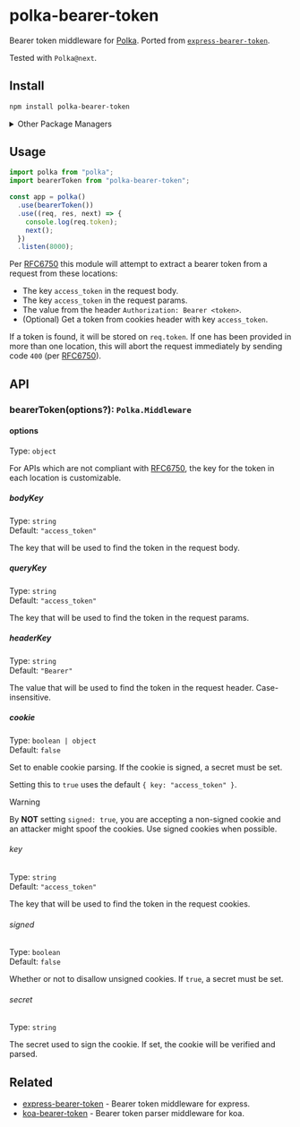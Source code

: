 # polka-bearer-token

Bearer token middleware for [Polka](https://github.com/lukeed/polka). Ported from [`express-bearer-token`](https://github.com/tkellen/js-express-bearer-token).

Tested with `Polka@next`.

## Install

```sh
npm install polka-bearer-token
```

<details>
<summary>Other Package Managers</summary>

```sh
yarn add polka-bearer-token
```

```sh
pnpm add polka-bearer-token
```

</details>

## Usage

```js
import polka from "polka";
import bearerToken from "polka-bearer-token";

const app = polka()
  .use(bearerToken())
  .use((req, res, next) => {
    console.log(req.token);
    next();
  })
  .listen(8000);
```

Per [RFC6750] this module will attempt to extract a bearer token from a request from these locations:

- The key `access_token` in the request body.
- The key `access_token` in the request params.
- The value from the header `Authorization: Bearer <token>`.
- (Optional) Get a token from cookies header with key `access_token`.

If a token is found, it will be stored on `req.token`. If one has been provided in more than one location, this will abort the request immediately by sending code `400` (per [RFC6750]).

## API

### bearerToken(options?): `Polka.Middleware`

#### options

Type: `object`

For APIs which are not compliant with [RFC6750], the key for the token in each location is customizable.

##### bodyKey

Type: `string`\
Default: `"access_token"`

The key that will be used to find the token in the request body.

##### queryKey

Type: `string`\
Default: `"access_token"`

The key that will be used to find the token in the request params.

##### headerKey

Type: `string`\
Default: `"Bearer"`

The value that will be used to find the token in the request header. Case-insensitive.

##### cookie

Type: `boolean | object`\
Default: `false`

Set to enable cookie parsing. If the cookie is signed, a secret must be set.

Setting this to `true` uses the default `{ key: "access_token" }`.

> [!WARNING]
> By **NOT** setting `signed: true`, you are accepting a non-signed cookie and an attacker might spoof the cookies. Use signed cookies when possible.

###### key

Type: `string`\
Default: `"access_token"`

The key that will be used to find the token in the request cookies.

###### signed

Type: `boolean`\
Default: `false`

Whether or not to disallow unsigned cookies. If `true`, a secret must be set.

###### secret

Type: `string`

The secret used to sign the cookie. If set, the cookie will be verified and parsed.

## Related

- [express-bearer-token](https://github.com/tkellen/js-express-bearer-token) - Bearer token middleware for express.
- [koa-bearer-token](https://github.com/chentsulin/koa-bearer-token) - Bearer token parser middleware for koa.

[RFC6750]: https://tools.ietf.org/html/rfc6750
